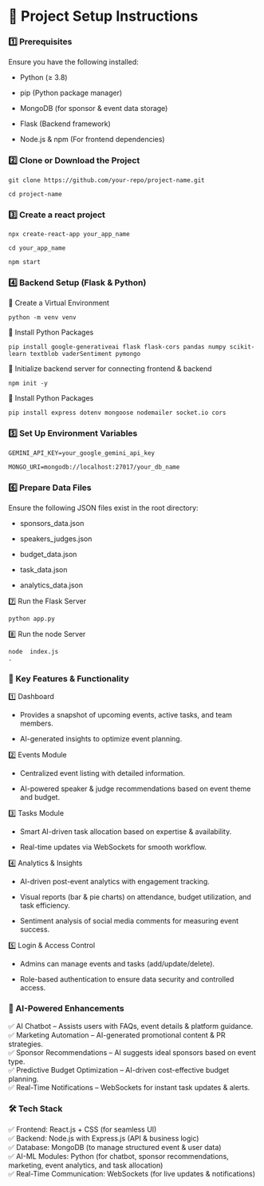 # 📌 Project Setup Instructions

### 1️⃣ Prerequisites
Ensure you have the following installed:

* Python (≥ 3.8)

* pip (Python package manager)

* MongoDB (for sponsor & event data storage)

* Flask (Backend framework)

* Node.js & npm (For frontend dependencies)

### 2️⃣ Clone or Download the Project

    git clone https://github.com/your-repo/project-name.git
    
    cd project-name
### 3️⃣ Create a react project

    npx create-react-app your_app_name

    cd your_app_name

    npm start
    

### 4️⃣ Backend Setup (Flask & Python)

🔹 Create a Virtual Environment

    python -m venv venv
    
🔹 Install Python Packages

    pip install google-generativeai flask flask-cors pandas numpy scikit-learn textblob vaderSentiment pymongo
    
🔹 Initialize backend server for connecting frontend & backend 

    npm init -y

🔹 Install Python Packages 

    pip install express dotenv mongoose nodemailer socket.io cors 
   

### 5️⃣ Set Up Environment Variables

    GEMINI_API_KEY=your_google_gemini_api_key
    
    MONGO_URI=mongodb://localhost:27017/your_db_name

### 6️⃣ Prepare Data Files

Ensure the following JSON files exist in the root directory:

* sponsors_data.json

* speakers_judges.json

* budget_data.json

* task_data.json

* analytics_data.json

7️⃣ Run the Flask Server

    python app.py

8️⃣ Run the node Server

    node  index.js
    .

### 📌 Key Features & Functionality
1️⃣ Dashboard
* Provides a snapshot of upcoming events, active tasks, and team members.

* AI-generated insights to optimize event planning.

2️⃣ Events Module
* Centralized event listing with detailed information.

* AI-powered speaker & judge recommendations based on event theme and budget.

3️⃣ Tasks Module
* Smart AI-driven task allocation based on expertise & availability.

* Real-time updates via WebSockets for smooth workflow.

4️⃣ Analytics & Insights
* AI-driven post-event analytics with engagement tracking.

* Visual reports (bar & pie charts) on attendance, budget utilization, and task efficiency.

* Sentiment analysis of social media comments for measuring event success.

5️⃣ Login & Access Control
* Admins can manage events and tasks (add/update/delete).

* Role-based authentication to ensure data security and controlled access.

### 🤖 AI-Powered Enhancements

✅ AI Chatbot – Assists users with FAQs, event details & platform guidance.<br>
✅ Marketing Automation – AI-generated promotional content & PR strategies.<br>
✅ Sponsor Recommendations – AI suggests ideal sponsors based on event type.<br>
✅ Predictive Budget Optimization – AI-driven cost-effective budget planning.<br>
✅ Real-Time Notifications – WebSockets for instant task updates & alerts.<br>

### 🛠️ Tech Stack

✅ Frontend: React.js + CSS (for seamless UI)<br>
✅ Backend: Node.js with Express.js (API & business logic)<br>
✅ Database: MongoDB (to manage structured event & user data)<br>
✅ AI-ML Modules: Python (for chatbot, sponsor recommendations, marketing, event analytics, and task allocation)<br>
✅ Real-Time Communication: WebSockets (for live updates & notifications)








    
    
